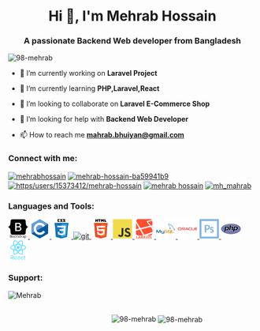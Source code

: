 <h1 align="center">Hi 👋, I'm Mehrab Hossain</h1>
<h3 align="center">A passionate Backend Web developer from Bangladesh</h3>

<p align="left"> <img src="https://komarev.com/ghpvc/?username=98-mehrab&label=Profile%20views&color=0e75b6&style=flat" alt="98-mehrab" /> </p>

- 🔭 I’m currently working on **Laravel Project**

- 🌱 I’m currently learning **PHP,Laravel,React**

- 👯 I’m looking to collaborate on **Laravel E-Commerce Shop**

- 🤝 I’m looking for help with **Backend Web Developer**

- 📫 How to reach me **mahrab.bhuiyan@gmail.com**

<h3 align="left">Connect with me:</h3>
<p align="left">
<a href="https://twitter.com/007mehrab" target="blank"><img align="center" src="https://cdn.jsdelivr.net/npm/simple-icons@3.0.1/icons/twitter.svg" alt="mehrabhossain" height="30" width="40" /></a>
<a href="https://linkedin.com/in/007mehrab" target="blank"><img align="center" src="https://cdn.jsdelivr.net/npm/simple-icons@3.0.1/icons/linkedin.svg" alt="mehrab-hossain-ba59941b9" height="30" width="40" /></a>
<a href="https://stackoverflow.com/users/15373412/007mehrab" target="blank"><img align="center" src="https://cdn.jsdelivr.net/npm/simple-icons@3.0.1/icons/stackoverflow.svg" alt="https/users/15373412/mehrab-hossain" height="30" width="40" /></a>
<a href="https://fb.com/007mehrab" target="blank"><img align="center" src="https://cdn.jsdelivr.net/npm/simple-icons@3.0.1/icons/facebook.svg" alt="mehrab hossain" height="30" width="40" /></a>
<a href="https://instagram.com/007mehrab" target="blank"><img align="center" src="https://cdn.jsdelivr.net/npm/simple-icons@3.0.1/icons/instagram.svg" alt="mh_mahrab" height="30" width="40" /></a>
</p>

<h3 align="left">Languages and Tools:</h3>
<p align="left"> <a href="https://getbootstrap.com" target="_blank"> <img src="https://raw.githubusercontent.com/devicons/devicon/master/icons/bootstrap/bootstrap-plain-wordmark.svg" alt="bootstrap" width="40" height="40"/> </a> <a href="https://www.cprogramming.com/" target="_blank"> <img src="https://raw.githubusercontent.com/devicons/devicon/master/icons/c/c-original.svg" alt="c" width="40" height="40"/> </a> <a href="https://www.w3schools.com/css/" target="_blank"> <img src="https://raw.githubusercontent.com/devicons/devicon/master/icons/css3/css3-original-wordmark.svg" alt="css3" width="40" height="40"/> </a> <a href="https://git-scm.com/" target="_blank"> <img src="https://www.vectorlogo.zone/logos/git-scm/git-scm-icon.svg" alt="git" width="40" height="40"/> </a> <a href="https://www.w3.org/html/" target="_blank"> <img src="https://raw.githubusercontent.com/devicons/devicon/master/icons/html5/html5-original-wordmark.svg" alt="html5" width="40" height="40"/> </a> <a href="https://developer.mozilla.org/en-US/docs/Web/JavaScript" target="_blank"> <img src="https://raw.githubusercontent.com/devicons/devicon/master/icons/javascript/javascript-original.svg" alt="javascript" width="40" height="40"/> </a> <a href="https://laravel.com/" target="_blank"> <img src="https://raw.githubusercontent.com/devicons/devicon/master/icons/laravel/laravel-plain-wordmark.svg" alt="laravel" width="40" height="40"/> </a> <a href="https://www.mysql.com/" target="_blank"> <img src="https://raw.githubusercontent.com/devicons/devicon/master/icons/mysql/mysql-original-wordmark.svg" alt="mysql" width="40" height="40"/> </a> <a href="https://www.oracle.com/" target="_blank"> <img src="https://raw.githubusercontent.com/devicons/devicon/master/icons/oracle/oracle-original.svg" alt="oracle" width="40" height="40"/> </a> <a href="https://www.photoshop.com/en" target="_blank"> <img src="https://raw.githubusercontent.com/devicons/devicon/master/icons/photoshop/photoshop-line.svg" alt="photoshop" width="40" height="40"/> </a> <a href="https://www.php.net" target="_blank"> <img src="https://raw.githubusercontent.com/devicons/devicon/master/icons/php/php-original.svg" alt="php" width="40" height="40"/> </a> <a href="https://reactjs.org/" target="_blank"> <img src="https://raw.githubusercontent.com/devicons/devicon/master/icons/react/react-original-wordmark.svg" alt="react" width="40" height="40"/> </a> </p>

<h3 align="left">Support:</h3>
<p><a href="https://www.buymeacoffee.com/Mehrab"> <img align="left" src="https://cdn.buymeacoffee.com/buttons/v2/default-yellow.png" height="50" width="210" alt="Mehrab" /></a></p><br><br>

<p><img align="left" src="https://github-readme-stats.vercel.app/api/top-langs?username=98-mehrab&show_icons=true&locale=en&layout=compact" alt="98-mehrab" /></p>

<p>&nbsp;<img align="center" src="https://github-readme-stats.vercel.app/api?username=98-mehrab&show_icons=true&locale=en" alt="98-mehrab" /></p>
